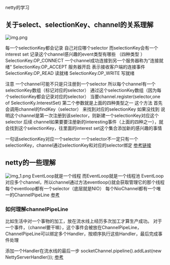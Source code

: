 netty的学习
## 关于select、selectionKey、channel的关系理解
![img.png](img.png)

每一个selectionKey都会记录 自己对应哪个selector
而selectionKey会有一个interest set 记录这个channel感兴趣的event类型有哪些
（四种类型 ）
SelectionKey.OP_CONNECT  一个channel成功连接到另一个服务器称为”连接就绪“
SelectionKey.OP_ACCEPT      服务器开启  表示接收客户端的连接事件
SelectionKey.OP_READ        读就绪
SelectionKey.OP_WRITE       写就绪


注意 一个channel可能不只是只注册到一个selector
所以每个channel有一个selectionKey数组（标记对应的selector）
通过这个selectionKey数组（因为每个selectionKey都会记录对应的selector）
当要channel.register(selector,one of SelectionKy.InterestSet) 
第二个参数就是上面的四种类型之一
这个方法 首先会调用channel的findKey（selector）  来找到对应的selectionKey
如果没找到  说明这个channel是第一次注册到该selector，则新建一个selectionKey对应这个selector
后续 channel如果要要注册新的interesting事件（上面的四种之一），就会找到这个selectionKey，往里面的interest set这个集合添加新的感兴趣的事情

一句话selectionKey对应一个selector   一个selector不一定只有一个selectionKey，channel通过selectionKey和对应的selector绑定
[参考链接](https://juejin.cn/post/6844903824663003150)

## netty的一些理解
![img_1.png](img_1.png)
EventLoop就是一个线程  而EventLoop就是一个线程池
EventLoop对应多个channel，所以channel通过方法eventloop()就会获取管理它的那个线程
每个eventloop都有一个selector（底层就是NIO）
每个NioChannel都有一个唯一的ChannelPipeLine
[参考](https://www.cnblogs.com/jing99/p/12515157.html#:~:text=%E4%B8%80%E4%B8%AAEventLoop%20%E5%8F%AF%E8%83%BD%E4%BC%9A%E8%A2%AB%E5%88%86%E9%85%8D%E7%BB%99%E4%B8%80%E4%B8%AA%E6%88%96%E5%A4%9A%E4%B8%AAChannel%E3%80%82%20Channel%20%E4%B8%BANetty%20%E7%BD%91%E7%BB%9C%E6%93%8D%E4%BD%9C%E6%8A%BD%E8%B1%A1%E7%B1%BB%EF%BC%8CEventLoop,%E4%B8%BB%E8%A6%81%E6%98%AF%E4%B8%BAChannel%20%E5%A4%84%E7%90%86%20I%2FO%20%E6%93%8D%E4%BD%9C%EF%BC%8C%E4%B8%A4%E8%80%85%E9%85%8D%E5%90%88%E5%8F%82%E4%B8%8E%20I%2FO%20%E6%93%8D%E4%BD%9C%E3%80%82)
### 如何理解channelPipeLine
比如生活中对一个事物的加工，放在流水线上经历多次加工才算生产成功。
对于一个事件，（channel要干嘛），这个事件会被放在ChannelPipeLine，ChannelPipeLine可以绑定多个Handler，按顺序执行这些Handler，最后完成事件处理

添加一个Handler在流水线的最后一步
socketChannel.pipeline().addLast(new NettyServerHandler());
[参考](https://www.cnblogs.com/qdhxhz/p/10234908.html)

